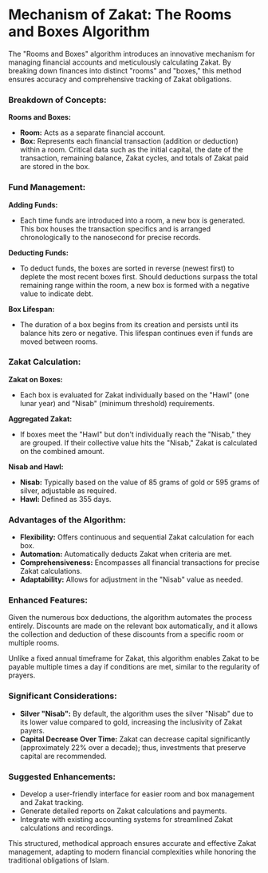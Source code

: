 # Mechanism of Zakat: The Rooms and Boxes Algorithm

The "Rooms and Boxes" algorithm introduces an innovative mechanism for managing financial accounts and meticulously calculating Zakat. By breaking down finances into distinct "rooms" and "boxes," this method ensures accuracy and comprehensive tracking of Zakat obligations.

### Breakdown of Concepts:

**Rooms and Boxes:**

- **Room:** Acts as a separate financial account.
- **Box:** Represents each financial transaction (addition or deduction) within a room. Critical data such as the initial capital, the date of the transaction, remaining balance, Zakat cycles, and totals of Zakat paid are stored in the box.

### Fund Management:

**Adding Funds:**

- Each time funds are introduced into a room, a new box is generated. This box houses the transaction specifics and is arranged chronologically to the nanosecond for precise records.

**Deducting Funds:**

- To deduct funds, the boxes are sorted in reverse (newest first) to deplete the most recent boxes first. Should deductions surpass the total remaining range within the room, a new box is formed with a negative value to indicate debt.

**Box Lifespan:**

- The duration of a box begins from its creation and persists until its balance hits zero or negative. This lifespan continues even if funds are moved between rooms.

### Zakat Calculation:

**Zakat on Boxes:**

- Each box is evaluated for Zakat individually based on the "Hawl" (one lunar year) and "Nisab" (minimum threshold) requirements.

**Aggregated Zakat:**

- If boxes meet the "Hawl" but don't individually reach the "Nisab," they are grouped. If their collective value hits the "Nisab," Zakat is calculated on the combined amount.

**Nisab and Hawl:**

- **Nisab:** Typically based on the value of 85 grams of gold or 595 grams of silver, adjustable as required.
- **Hawl:** Defined as 355 days.

### Advantages of the Algorithm:

- **Flexibility:** Offers continuous and sequential Zakat calculation for each box.
- **Automation:** Automatically deducts Zakat when criteria are met.
- **Comprehensiveness:** Encompasses all financial transactions for precise Zakat calculations.
- **Adaptability:** Allows for adjustment in the "Nisab" value as needed.

### Enhanced Features:

Given the numerous box deductions, the algorithm automates the process entirely. Discounts are made on the relevant box automatically, and it allows the collection and deduction of these discounts from a specific room or multiple rooms.

Unlike a fixed annual timeframe for Zakat, this algorithm enables Zakat to be payable multiple times a day if conditions are met, similar to the regularity of prayers.

### Significant Considerations:

- **Silver "Nisab":** By default, the algorithm uses the silver "Nisab" due to its lower value compared to gold, increasing the inclusivity of Zakat payers.
- **Capital Decrease Over Time:** Zakat can decrease capital significantly (approximately 22% over a decade); thus, investments that preserve capital are recommended.

### Suggested Enhancements:

- Develop a user-friendly interface for easier room and box management and Zakat tracking.
- Generate detailed reports on Zakat calculations and payments.
- Integrate with existing accounting systems for streamlined Zakat calculations and recordings.

This structured, methodical approach ensures accurate and effective Zakat management, adapting to modern financial complexities while honoring the traditional obligations of Islam.